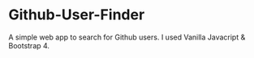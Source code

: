 # Github-User-Finder
A simple web app to search for Github users.
I used Vanilla Javacript & Bootstrap 4.
